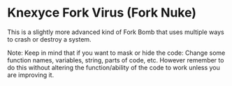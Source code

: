 # Knexyce Fork Virus (Fork Nuke)
This is a slightly more advanced kind of Fork Bomb that uses multiple ways to crash or destroy a system.

Note: Keep in mind that if you want to mask or hide the code: Change some function names, variables, string, parts of code, etc. However remember to do this without altering the function/ability of the code to work unless you are improving it.
